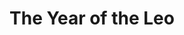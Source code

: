 --- 
title: "The Year of the Leo"
description:
price: "SOLD"
category: 
images: 
    - /assets/img/theyearoftheleo.png
order: 546
---